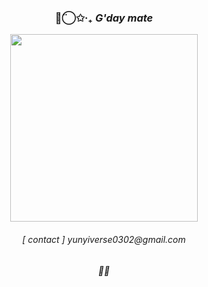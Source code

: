 


<h3 align="center">◡̈⃝✩‧₊  <i>G'day mate</i></h3>

<p align="center">
  <img src="https://i.pinimg.com/1200x/b7/11/bb/b711bb6552b8e85b76c8a27f87148d0e.jpg" width="300">
</p>

<h6 align="center">[ contact ]
            yunyiverse0302@gmail.com<h6>

<h6 align="center">🧬🔬<h6>




